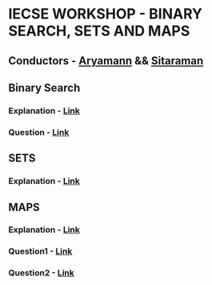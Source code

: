 # IECSE WORKSHOP - BINARY SEARCH, SETS AND MAPS

## Conductors - [Aryamann](https://github.com/AryamannNingombam) &&  [Sitaraman](https://github.com/Hackerbone)
## Binary Search

### Explanation - [Link](https://www.geeksforgeeks.org/binary-search/)

### Question - [Link](https://cses.fi/problemset/task/1073/)

## SETS

### Explanation - [Link](https://cses.fi/problemset/task/1073/)

## MAPS

### Explanation - [Link](https://www.geeksforgeeks.org/map-vs-unordered_map-c/)

### Question1 - [Link](https://leetcode.com/problems/longest-substring-without-repeating-characters/)

### Question2 - [Link](https://codeforces.com/contest/808/submission/127618901)
